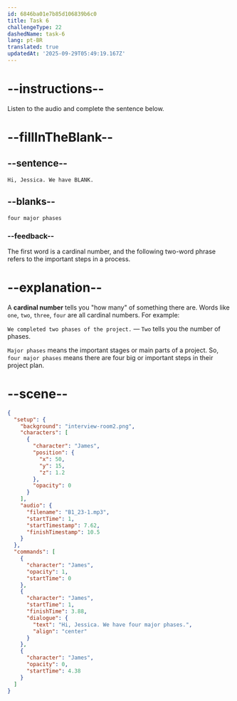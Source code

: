 ```yaml
---
id: 6846ba01e7b85d106839b6c0
title: Task 6
challengeType: 22
dashedName: task-6
lang: pt-BR
translated: true
updatedAt: '2025-09-29T05:49:19.167Z'
---
```


<!-- (audio) James: Hi, Jessica. We have four major phases. -->

# --instructions--

Listen to the audio and complete the sentence below.

# --fillInTheBlank--

## --sentence--

`Hi, Jessica. We have BLANK.`

## --blanks--

`four major phases`

### --feedback--

The first word is a cardinal number, and the following two-word phrase refers to the important steps in a process.

# --explanation--

A **cardinal number** tells you "how many" of something there are. Words like `one`, `two`, `three`, `four` are all cardinal numbers. For example:

`We completed two phases of the project.` — `Two` tells you the number of phases.

`Major phases` means the important stages or main parts of a project. So, `four major phases` means there are four big or important steps in their project plan.

# --scene--

```json
{
  "setup": {
    "background": "interview-room2.png",
    "characters": [
      {
        "character": "James",
        "position": {
          "x": 50,
          "y": 15,
          "z": 1.2
        },
        "opacity": 0
      }
    ],
    "audio": {
      "filename": "B1_23-1.mp3",
      "startTime": 1,
      "startTimestamp": 7.62,
      "finishTimestamp": 10.5
    }
  },
  "commands": [
    {
      "character": "James",
      "opacity": 1,
      "startTime": 0
    },
    {
      "character": "James",
      "startTime": 1,
      "finishTime": 3.88,
      "dialogue": {
        "text": "Hi, Jessica. We have four major phases.",
        "align": "center"
      }
    },
    {
      "character": "James",
      "opacity": 0,
      "startTime": 4.38
    }
  ]
}
```
